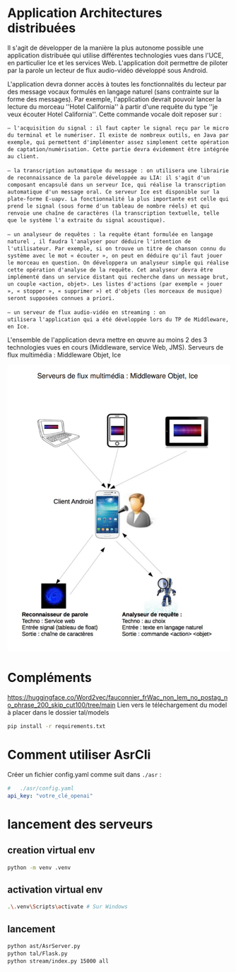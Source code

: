 # Application Architectures distribuées
Il s'agit de développer de la manière la plus autonome possible une
application distribuée qui utilise différentes technologies vues dans l'UCE, en
particulier Ice et les services Web. L'application doit permettre de piloter par
la parole un lecteur de flux audio-vidéo développé sous Android.

L'application devra donner accès à toutes les fonctionnalités du lecteur par
des message vocaux formulés en langage naturel (sans contrainte sur la
forme des messages). Par exemple, l'application devrait pouvoir lancer la
lecture du morceau ''Hotel California'' à partir d'une requête du type ''je veux
écouter Hotel California''. Cette commande vocale doit reposer sur :

    – l'acquisition du signal : il faut capter le signal reçu par le micro du terminal et le numériser. Il existe de nombreux outils, en Java par exemple, qui permettent d'implémenter assez simplement cette opération de captation/numérisation. Cette partie devra évidemment être intégrée au client.

    – la transcription automatique du message : on utilisera une librairie de reconnaissance de la parole développée au LIA: il s'agit d'un composant encapsulé dans un serveur Ice, qui réalise la transcription automatique d'un message oral. Ce serveur Ice est disponible sur la plate-forme E-uapv. La fonctionnalité la plus importante est celle qui prend le signal (sous forme d'un tableau de nombre réels) et qui renvoie une chaîne de caractères (la transcription textuelle, telle que le système l'a extraite du signal acoustique).

    – un analyseur de requêtes : la requête étant formulée en langage naturel , il faudra l'analyser pour déduire l'intention de l'utilisateur. Par exemple, si on trouve un titre de chanson connu du système avec le mot « écouter », on peut en déduire qu'il faut jouer le morceau en question. On développera un analyseur simple qui réalise cette opération d'analyse de la requête. Cet analyseur devra être implémenté dans un service distant qui recherche dans un message brut, un couple <action, objet>. Les listes d'actions (par exemple « jouer », « stopper », « supprimer ») et d'objets (les morceaux de musique) seront supposées connues a priori. 
    
    – un serveur de flux audio-vidéo en streaming : on 
    utilisera l'application qui a été développée lors du TP de Middleware, en Ice. 
    
L'ensemble de l'application devra mettre en œuvre au moins 2 des 3 technologies vues en cours (Middleware, service Web, JMS).
Serveurs de flux multimédia : Middleware Objet, Ice

![alt text](image.png)

# Compléments 

https://huggingface.co/Word2vec/fauconnier_frWac_non_lem_no_postag_no_phrase_200_skip_cut100/tree/main
Lien vers le téléchargement du model à placer dans le dossier tal/models

```bash
pip install -r requirements.txt
```

# Comment utiliser AsrCli

Créer un fichier config.yaml comme suit dans `./asr` :
```yaml
#   ./asr/config.yaml
api_key: "votre_clé_openai"
```

# lancement des serveurs
## creation virtual env

```bash
python -m venv .venv
```

## activation virtual env

```bash
.\.venv\Scripts\activate # Sur Windows
```

## lancement

```bash
python ast/AsrServer.py
python tal/Flask.py
python stream/index.py 15000 all
```